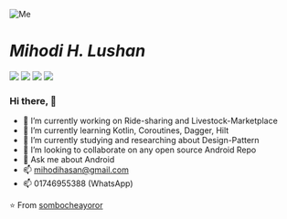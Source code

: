 ![Me](https://raw.githubusercontent.com/mihodihasan/mihodihasan/master/images/android.jpg)
# ***Mihodi H. Lushan***
![](https://img.shields.io/badge/Android-Developer-brightgreen) ![](https://img.shields.io/badge/Kotlin-Lover-blueviolet) ![](https://img.shields.io/badge/Java-Enthusiast-yellow) ![](https://img.shields.io/badge/Exp-4+yrs-red)
### Hi there, 👋

- 🔭 I’m currently working on Ride-sharing and Livestock-Marketplace
- 🌱 I’m currently learning Kotlin, Coroutines, Dagger, Hilt
- 🌱 I’m currently studying and researching about Design-Pattern
- 👯 I’m looking to collaborate on any open source Android Repo
- 💬 Ask me about Android
- 📫 mihodihasan@gmail.com
- 📫 01746955388 (WhatsApp)

⭐️ From [sombocheayoror](https://github.com/sombocheayoror)
